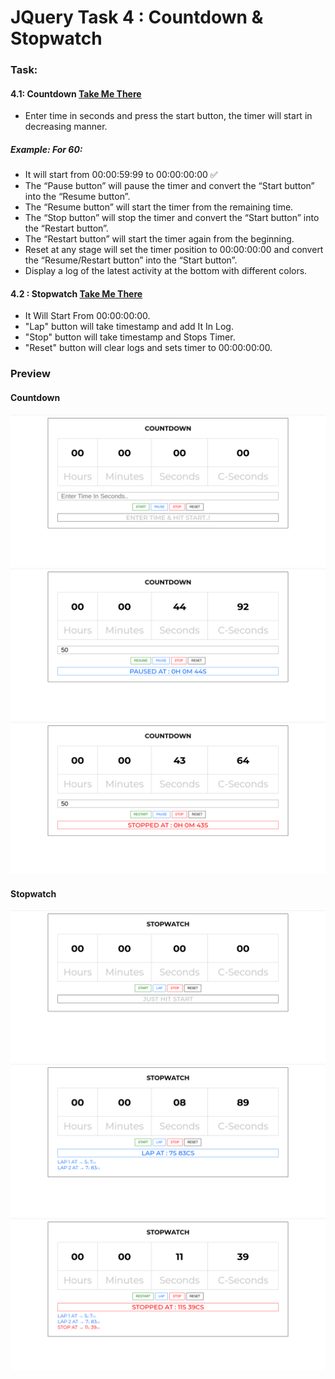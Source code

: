 # JQuery Task 4 : Countdown & Stopwatch

### Task:

#### 4.1: Countdown [Take Me There](Countdown/)

- Enter time in seconds and press the start button, the timer will start in decreasing manner.

##### Example: For 60:

- It will start from 00:00:59:99 to 00:00:00:00 :white_check_mark:
- The “Pause button” will pause the timer and convert the “Start button” into the “Resume button”.
- The “Resume button” will start the timer from the remaining time.
- The “Stop button” will stop the timer and convert the “Start button” into the “Restart button”.
- The “Restart button” will start the timer again from the beginning.
- Reset at any stage will set the timer position to 00:00:00:00 and convert the “Resume/Restart button” into the “Start button”.
- Display a log of the latest activity at the bottom with different colors.

#### 4.2 : Stopwatch [Take Me There](Stopwatch/)

- It Will Start From 00:00:00:00.
- "Lap" button will take timestamp and add It In Log.
- "Stop" button will take timestamp and Stops Timer.
- "Reset" button will clear logs and sets timer to 00:00:00:00.

### Preview

#### Countdown

![](README_ASSETS/JQuery_4_Img1.png)
![](README_ASSETS/JQuery_4_Img2.png)
![](README_ASSETS/JQuery_4_Img3.png)

#### Stopwatch

![](README_ASSETS/JQuery_4_Img4.png)
![](README_ASSETS/JQuery_4_Img5.png)
![](README_ASSETS/JQuery_4_Img6.png)